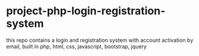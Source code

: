 # project-php-login-registration-system
this repo contains a login and registration system with account activation by email, built in php, html, css, javascript, bootstrap, jquery
